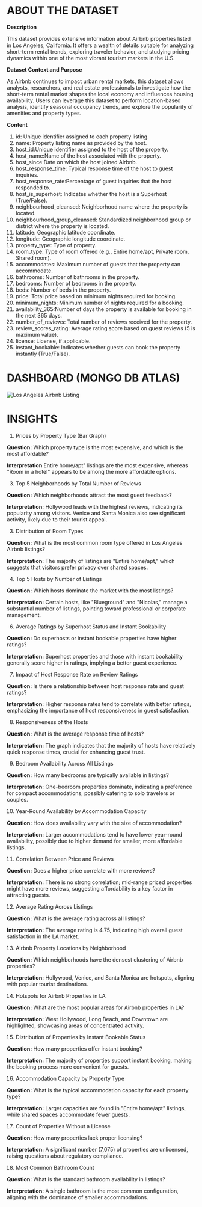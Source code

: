 # ABOUT THE DATASET 

**Description**

This dataset provides extensive information about Airbnb properties listed in Los Angeles, California. It offers a wealth of details suitable for analyzing short-term rental trends, exploring traveler behavior, and studying pricing dynamics within one of the most vibrant tourism markets in the U.S.

**Dataset Context and Purpose**

As Airbnb continues to impact urban rental markets, this dataset allows analysts, researchers, and real estate professionals to investigate how the short-term rental market shapes the local economy and influences housing availability. Users can leverage this dataset to perform location-based analysis, identify seasonal occupancy trends, and explore the popularity of amenities and property types.

**Content**

1. id: Unique identifier assigned to each property listing.
2. name: Property listing name as provided by the host.
3. host_id:Unique identifier assigned to the host of the property.
4. host_name:Name of the host associated with the property.
5. host_since:Date on which the host joined Airbnb.
6. host_response_time: Typical response time of the host to guest inquiries.
7. host_response_rate:Percentage of guest inquiries that the host responded to.
8. host_is_superhost: Indicates whether the host is a Superhost (True/False).
9. neighbourhood_cleansed: Neighborhood name where the property is located.
10. neighbourhood_group_cleansed: Standardized neighborhood group or district where the property is located.
11. latitude: Geographic latitude coordinate.
12. longitude: Geographic longitude coordinate.
13. property_type: Type of property.
14. room_type: Type of room offered (e.g., Entire home/apt, Private room, Shared room).
15. accommodates: Maximum number of guests that the property can accommodate.
16. bathrooms: Number of bathrooms in the property.
17. bedrooms: Number of bedrooms in the property.
18. beds: Number of beds in the property.
19. price: Total price based on minimum nights required for booking.
20. minimum_nights: Minimum number of nights required for a booking.
21. availability_365:Number of days the property is available for booking in the next 365 days.
22. number_of_reviews: Total number of reviews received for the property.
23. review_scores_rating: Average rating score based on guest reviews (5 is maximum value).
24. license: License, if applicable.
25. instant_bookable: Indicates whether guests can book the property instantly (True/False).

# DASHBOARD (MONGO DB ATLAS)
![Los Angeles Airbnb Listing](https://github.com/user-attachments/assets/a34b9105-d8de-455c-a19c-42758efa7cc3)

# INSIGHTS 

1. Prices by Property Type (Bar Graph)
    
**Question:** Which property type is the most expensive, and which is the most affordable?

**Interpretation** Entire home/apt" listings are the most expensive, whereas "Room in a hotel" appears to be among the more affordable options.

3. Top 5 Neighborhoods by Total Number of Reviews
   
**Question:** Which neighborhoods attract the most guest feedback?

**Interpretation:** Hollywood leads with the highest reviews, indicating its popularity among visitors. Venice and Santa Monica also see significant activity, likely due to their tourist appeal.

3. Distribution of Room Types
   
**Question:** What is the most common room type offered in Los Angeles Airbnb listings?

**Interpretation:** The majority of listings are "Entire home/apt," which suggests that visitors prefer privacy over shared spaces.

4. Top 5 Hosts by Number of Listings
   
**Question:** Which hosts dominate the market with the most listings?

**Interpretation:** Certain hosts, like "Blueground" and "Nicolas," manage a substantial number of listings, pointing toward professional or corporate management.

6. Average Ratings by Superhost Status and Instant Bookability
   
**Question:** Do superhosts or instant bookable properties have higher ratings?

**Interpretation:** Superhost properties and those with instant bookability generally score higher in ratings, implying a better guest experience.

7. Impact of Host Response Rate on Review Ratings

**Question:** Is there a relationship between host response rate and guest ratings?

**Interpretation:** Higher response rates tend to correlate with better ratings, emphasizing the importance of host responsiveness in guest satisfaction.

8. Responsiveness of the Hosts

**Question:** What is the average response time of hosts?

**Interpretation:** The graph indicates that the majority of hosts have relatively quick response times, crucial for enhancing guest trust.

9. Bedroom Availability Across All Listings
    
**Question:** How many bedrooms are typically available in listings?

**Interpretation:** One-bedroom properties dominate, indicating a preference for compact accommodations, possibly catering to solo travelers or couples.

10. Year-Round Availability by Accommodation Capacity

**Question:** How does availability vary with the size of accommodation?

**Interpretation:** Larger accommodations tend to have lower year-round availability, possibly due to higher demand for smaller, more affordable listings.

11. Correlation Between Price and Reviews
    
**Question:** Does a higher price correlate with more reviews?

**Interpretation:** There is no strong correlation; mid-range priced properties might have more reviews, suggesting affordability is a key factor in attracting guests.

12. Average Rating Across Listings
    
**Question:** What is the average rating across all listings?

**Interpretation:** The average rating is 4.75, indicating high overall guest satisfaction in the LA market.

13. Airbnb Property Locations by Neighborhood
    
**Question:** Which neighborhoods have the densest clustering of Airbnb properties?

**Interpretation:** Hollywood, Venice, and Santa Monica are hotspots, aligning with popular tourist destinations.

14. Hotspots for Airbnb Properties in LA
    
**Question:** What are the most popular areas for Airbnb properties in LA?

**Interpretation:** West Hollywood, Long Beach, and Downtown are highlighted, showcasing areas of concentrated activity.

15. Distribution of Properties by Instant Bookable Status
    
**Question:** How many properties offer instant booking?

**Interpretation:** The majority of properties support instant booking, making the booking process more convenient for guests.

16. Accommodation Capacity by Property Type
    
**Question:** What is the typical accommodation capacity for each property type?

**Interpretation:** Larger capacities are found in "Entire home/apt" listings, while shared spaces accommodate fewer guests.

17. Count of Properties Without a License
    
**Question:** How many properties lack proper licensing?

**Interpretation:** A significant number (7,075) of properties are unlicensed, raising questions about regulatory compliance.

18. Most Common Bathroom Count
    
**Question:** What is the standard bathroom availability in listings?

**Interpretation:** A single bathroom is the most common configuration, aligning with the dominance of smaller accommodations.





